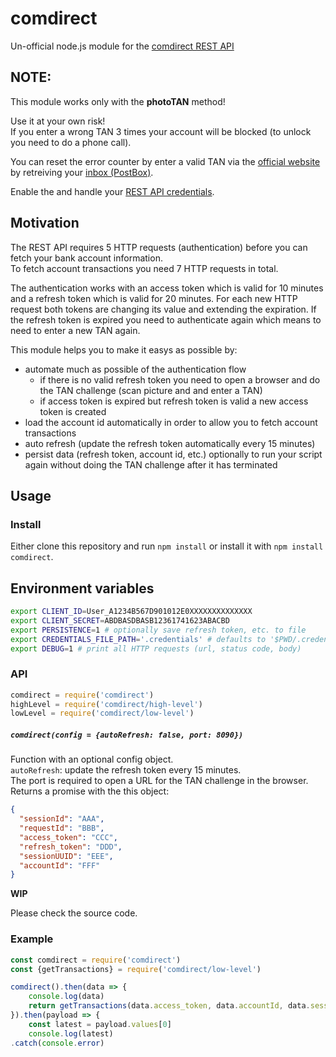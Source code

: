 # comdirect

Un-official node.js module for the [comdirect REST API](https://www.comdirect.de/cms/kontakt-zugaenge-api.html)

## NOTE:

This module works only with the **photoTAN** method!

Use it at your own risk!  
If you enter a wrong TAN 3 times your account will be blocked (to unlock you need to do a phone call).

You can reset the error counter by enter a valid TAN via the 
[official website](https://kunde.comdirect.de/lp/wt/login) by retreiving your [inbox (PostBox)](https://kunde.comdirect.de/itx/posteingangsuche).

Enable the and handle your [REST API credentials](https://kunde.comdirect.de/itx/oauth/privatkunden).

## Motivation

The REST API requires 5 HTTP requests (authentication) before you can fetch your bank account information.  
To fetch account transactions you need 7 HTTP requests in total.

The authentication works with an access token which is valid for 10 minutes and a refresh token which is valid for 20 minutes.
For each new HTTP request both tokens are changing its value and extending the expiration.
If the refresh token is expired you need to authenticate again which means to need to enter a new TAN again.

This module helps you to make it easys as possible by:

- automate much as possible of the authentication flow
  - if there is no valid refresh token you need to open a browser and do the TAN challenge (scan picture and and enter a TAN)
  - if access token is expired but refresh token is valid a new access token is created
- load the account id automatically in order to allow you to fetch account transactions
- auto refresh (update the refresh token automatically every 15 minutes)
- persist data (refresh token, account id, etc.) optionally to run your script again without doing the TAN challenge after it has terminated

## Usage

### Install 
Either clone this repository and run `npm install` or install it with `npm install comdirect`.

## Environment variables

```sh
export CLIENT_ID=User_A1234B567D901012E0XXXXXXXXXXXXXX
export CLIENT_SECRET=ABDBASDBASB12361741623ABACBD
export PERSISTENCE=1 # optionally save refresh token, etc. to file
export CREDENTIALS_FILE_PATH='.credentials' # defaults to '$PWD/.credentials', only usefull when PERSISTENCE=1
export DEBUG=1 # print all HTTP requests (url, status code, body)
```

### API

```js
comdirect = require('comdirect')
highLevel = require('comdirect/high-level')
lowLevel = require('comdirect/low-level')
```

##### `comdirect(config = {autoRefresh: false, port: 8090})`
Function with an optional config object.  
`autoRefresh`: update the refresh token every 15 minutes.  
The port is required to open a URL for the TAN challenge in the browser.  
Returns a promise with the this object:
```json
{
  "sessionId": "AAA",
  "requestId": "BBB",
  "access_token": "CCC",
  "refresh_token": "DDD",
  "sessionUUID": "EEE",
  "accountId": "FFF"
}
```

**WIP**

Please check the source code.


### Example

```js
const comdirect = require('comdirect')
const {getTransactions} = require('comdirect/low-level')

comdirect().then(data => {
	console.log(data)
	return getTransactions(data.access_token, data.accountId, data.sessionId, data.requestId)
}).then(payload => {
	const latest = payload.values[0]
	console.log(latest)
.catch(console.error)
```
